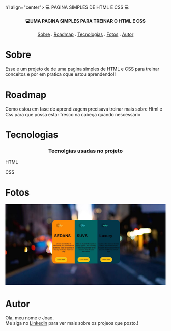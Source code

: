 
h1 align="center">
  💻 PAGINA SIMPLES DE HTML E CSS 💻
</h1>

<h4 align="center">
  💻UMA PAGINA SIMPLES PARA TREINAR O HTML E CSS
</h4>

<p align="center">   
   <a href="#sobre">Sobre</a> .
   <a href="#roadmap">Roadmap</a> .
   <a href="#tecnologias">Tecnologias</a> .
   <a href="#fotos">Fotos</a> . 
   <a href="#autor">Autor</a>
 </p>


   
 # Sobre 
     
     
   <p> Esse e um projeto de de uma pagina simples de HTML e CSS para treinar conceitos e por em pratica oque estou aprendendo!! </p>
   
   
   
   
   
   # Roadmap 
   
   <p> Como estou em fase de aprendizagem precisava treinar mais sobre Html e Css para que possa estar fresco na cabeça quando nescessario </p>
   
   
   # Tecnologias 
   <h3 align="center"> Tecnolgias usadas no projeto </h3>
  <p>HTML</p>
  <p>CSS</p>
  
   
   
   # Fotos 
   
   <img src="./images/img projeto.JPG" >
   
   # Autor 
   <p>Ola, meu nome e Joao. <br> Me siga no <a href="https://www.linkedin.com/in/jo%C3%A3o-soares13/" target="_blank">Linkedin</a> para ver mais sobre os projeos que posto.!</p>
